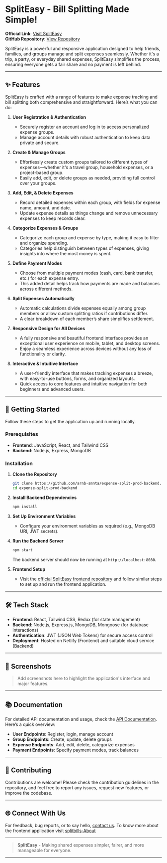 # SplitEasy - Bill Splitting Made Simple!

**Official Link**: [Visit SplitEasy](https://splitbills.site)  
**GitHub Repository**: [View Repository](https://github.com/arnb-smnta/expense-split-prod-backend)

SplitEasy is a powerful and responsive application designed to help friends, families, and groups manage and split expenses seamlessly. Whether it's a trip, a party, or everyday shared expenses, SplitEasy simplifies the process, ensuring everyone gets a fair share and no payment is left behind.

---

## ✨ Features

SplitEasy is crafted with a range of features to make expense tracking and bill splitting both comprehensive and straightforward. Here’s what you can do:

1. **User Registration & Authentication**

   - Securely register an account and log in to access personalized expense groups.
   - Manage account details with robust authentication to keep data private and secure.

2. **Create & Manage Groups**

   - Effortlessly create custom groups tailored to different types of expenses—whether it's a travel group, household expenses, or a project-based group.
   - Easily add, edit, or delete groups as needed, providing full control over your groups.

3. **Add, Edit, & Delete Expenses**

   - Record detailed expenses within each group, with fields for expense name, amount, and date.
   - Update expense details as things change and remove unnecessary expenses to keep records clear.

4. **Categorize Expenses & Groups**

   - Categorize each group and expense by type, making it easy to filter and organize spending.
   - Categories help distinguish between types of expenses, giving insights into where the most money is spent.

5. **Define Payment Modes**

   - Choose from multiple payment modes (cash, card, bank transfer, etc.) for each expense entry.
   - This added detail helps track how payments are made and balances across different methods.

6. **Split Expenses Automatically**

   - Automatic calculations divide expenses equally among group members or allow custom splitting ratios if contributions differ.
   - A clear breakdown of each member’s share simplifies settlement.

7. **Responsive Design for All Devices**

   - A fully responsive and beautiful frontend interface provides an exceptional user experience on mobile, tablet, and desktop screens.
   - Enjoy a seamless experience across devices without any loss of functionality or clarity.

8. **Interactive & Intuitive Interface**
   - A user-friendly interface that makes tracking expenses a breeze, with easy-to-use buttons, forms, and organized layouts.
   - Quick access to core features and intuitive navigation for both beginners and advanced users.

---

## 🚀 Getting Started

Follow these steps to get the application up and running locally.

### Prerequisites

- **Frontend**: JavaScript, React, and Tailwind CSS
- **Backend**: Node.js, Express, MongoDB

### Installation

1. **Clone the Repository**

   ```bash
   git clone https://github.com/arnb-smnta/expense-split-prod-backend.git
   cd expense-split-prod-backend
   ```

2. **Install Backend Dependencies**

   ```bash
   npm install
   ```

3. **Set Up Environment Variables**
   - Configure your environment variables as required (e.g., MongoDB URI, JWT secrets).
4. **Run the Backend Server**

   ```bash
   npm start
   ```

   The backend server should now be running at `http://localhost:8080`.

5. **Frontend Setup**
   - Visit the [official SplitEasy frontend repository](https://github.com/arnb-smnta/expense-split-prod-frontend) and follow similar steps to set up and run the frontend application.

---

## 🛠️ Tech Stack

- **Frontend**: React, Tailwind CSS, Redux (for state management)
- **Backend**: Node.js, Express.js, MongoDB, Mongoose (for database interactions)
- **Authentication**: JWT (JSON Web Tokens) for secure access control
- **Deployment**: Hosted on Netlify (Frontend) and suitable cloud service (Backend)

---

## 📸 Screenshots

> Add screenshots here to highlight the application's interface and major features.

---

## 📚 Documentation

For detailed API documentation and usage, check the [API Documentation](https://server.splitbills.site). Here’s a quick overview:

- **User Endpoints**: Register, login, manage account
- **Group Endpoints**: Create, update, delete groups
- **Expense Endpoints**: Add, edit, delete, categorize expenses
- **Payment Endpoints**: Specify payment modes, track balances

---

## 🤝 Contributing

Contributions are welcome! Please check the contribution guidelines in the repository, and feel free to report any issues, request new features, or improve the codebase.

---

## 🌐 Connect With Us

For feedback, bug reports, or to say hello, [contact us](https://arnabsamanta.in).
To know more about the frontend application visit [splitbills-About](https://splitbills.site/about)

---

> **SplitEasy** - Making shared expenses simpler, fairer, and more manageable for everyone.

---
